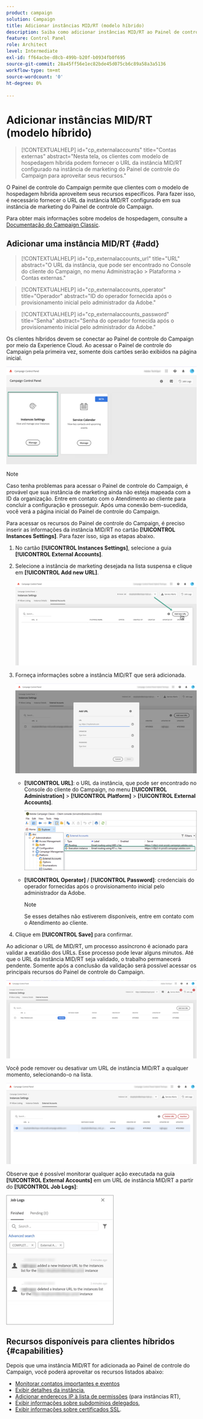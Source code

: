 ```yaml
---
product: campaign
solution: Campaign
title: Adicionar instâncias MID/RT (modelo híbrido)
description: Saiba como adicionar instâncias MID/RT ao Painel de controle do Campaign com o modelo de hospedagem híbrida.
feature: Control Panel
role: Architect
level: Intermediate
exl-id: ff64acbe-d8cb-499b-b20f-b0934fb0f695
source-git-commit: 28a45ff56e1ec82bde45d075cb6c89a58a3a5136
workflow-type: tm+mt
source-wordcount: '0'
ht-degree: 0%

---
```


# Adicionar instâncias MID/RT (modelo híbrido)

>[!CONTEXTUALHELP]
>id="cp_externalaccounts"
>title="Contas externas"
>abstract="Nesta tela, os clientes com modelo de hospedagem híbrida podem fornecer o URL da instância MID/RT configurado na instância de marketing do Painel de controle do Campaign para aproveitar seus recursos."

O Painel de controle do Campaign permite que clientes com o modelo de hospedagem híbrida aproveitem seus recursos específicos. Para fazer isso, é necessário fornecer o URL da instância MID/RT configurado em sua instância de marketing do Painel de controle do Campaign.

Para obter mais informações sobre modelos de hospedagem, consulte a [Documentação do Campaign Classic](https://experienceleague.adobe.com/docs/campaign-classic/using/installing-campaign-classic/architecture-and-hosting-models/hosting-models-lp/hosting-models.html?lang=pt-BR).

## Adicionar uma instância MID/RT {#add}

>[!CONTEXTUALHELP]
>id="cp_externalaccounts_url"
>title="URL"
>abstract="O URL da instância, que pode ser encontrado no Console do cliente do Campaign, no menu Administração > Plataforma > Contas externas."

>[!CONTEXTUALHELP]
>id="cp_externalaccounts_operator"
>title="Operador"
>abstract="ID do operador fornecida após o provisionamento inicial pelo administrador da Adobe."

>[!CONTEXTUALHELP]
>id="cp_externalaccounts_password"
>title="Senha"
>abstract="Senha do operador fornecida após o provisionamento inicial pelo administrador da Adobe."

Os clientes híbridos devem se conectar ao Painel de controle do Campaign por meio da Experience Cloud. Ao acessar o Painel de controle do Campaign pela primeira vez, somente dois cartões serão exibidos na página inicial.

![](assets/hybrid-homepage.png)

>[!NOTE]
>
>Caso tenha problemas para acessar o Painel de controle do Campaign, é provável que sua instância de marketing ainda não esteja mapeada com a ID da organização. Entre em contato com o Atendimento ao cliente para concluir a configuração e prosseguir. Após uma conexão bem-sucedida, você verá a página inicial do Painel de controle do Campaign.

Para acessar os recursos do Painel de controle do Campaign, é preciso inserir as informações da instância MID/RT no cartão **[!UICONTROL Instances Settings]**. Para fazer isso, siga as etapas abaixo.

1. No cartão **[!UICONTROL Instances Settings]**, selecione a guia **[!UICONTROL External Accounts]**. 

1. Selecione a instância de marketing desejada na lista suspensa e clique em **[!UICONTROL Add new URL]**.

   ![](assets/external-account-addbutton.png)

1. Forneça informações sobre a instância MID/RT que será adicionada.

   ![](assets/external-account-add.png)

   * **[!UICONTROL URL]**: o URL da instância, que pode ser encontrado no Console do cliente do Campaign, no menu **[!UICONTROL Administration]** > **[!UICONTROL Platform]** > **[!UICONTROL External Accounts]**.

      ![](assets/external-account-url.png)

   * **[!UICONTROL Operator]** / **[!UICONTROL Password]**: credenciais do operador fornecidas após o provisionamento inicial pelo administrador da Adobe.

      >[!NOTE]
      >
      >Se esses detalhes não estiverem disponíveis, entre em contato com o Atendimento ao cliente.

1. Clique em **[!UICONTROL Save]** para confirmar.

Ao adicionar o URL de MID/RT, um processo assíncrono é acionado para validar a exatidão dos URLs. Esse processo pode levar alguns minutos. Até que o URL da instância MID/RT seja validado, o trabalho permanecerá pendente. Somente após a conclusão da validação será possível acessar os principais recursos do Painel de controle do Campaign.

![](assets/external-account-pending.png)

Você pode remover ou desativar um URL de instância MID/RT a qualquer momento, selecionando-o na lista.

![](assets/external-account-edit.png)

Observe que é possível monitorar qualquer ação executada na guia **[!UICONTROL External Accounts]** em um URL de instância MID/RT a partir do **[!UICONTROL Job Logs]**:

![](assets/external-account-logs.png)

## Recursos disponíveis para clientes híbridos {#capabilities}

Depois que uma instância MID/RT for adicionada ao Painel de controle do Campaign, você poderá aproveitar os recursos listados abaixo:

* [Monitorar contatos importantes e eventos](../../service-events/service-events.md)
* [Exibir detalhes da instância](../../instances-settings/using/instance-details.md),
* [Adicionar endereços IP à lista de permissões](../../instances-settings/using/ip-allow-listing-instance-access.md) (para instâncias RT),
* [Exibir informações sobre subdomínios delegados](../../subdomains-certificates/using/monitoring-subdomains.md),
* [Exibir informações sobre certificados SSL](../../subdomains-certificates/using/monitoring-ssl-certificates.md).
